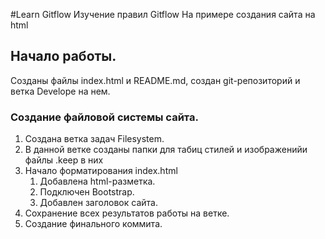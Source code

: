 #Learn Gitflow
Изучение правил Gitflow На примере создания сайта на html
## Начало работы.
Созданы файлы index.html и README.md, создан git-репозиторий и ветка Develope на нем.
### Создание файловой системы сайта.
1. Создана ветка задач Filesystem.
2. В данной ветке созданы папки для табиц стилей и изображенийи файлы .keep в них
3. Начало форматирования index.html
    1. Добавлена html-разметка.
    2. Подключен Bootstrap.
    3. Добавлен заголовок сайта.
4. Сохранение всех результатов работы на ветке.
5. Создание финального коммита.    
